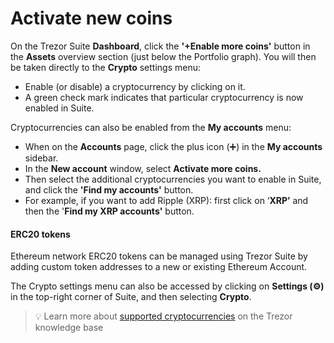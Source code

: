 # Activate new coins

On the Trezor Suite **Dashboard**, click the **'+Enable more coins'** button in the **Assets** overview section (just below the Portfolio graph). You will then be taken directly to the **Crypto** settings menu:

* Enable (or disable) a cryptocurrency by clicking on it.
* A green check mark indicates that particular cryptocurrency is now enabled in Suite.

Cryptocurrencies can also be enabled from the **My accounts** menu:

* When on the **Accounts** page, click the plus icon (➕) in the **My accounts** sidebar.
* In the **New account** window, select **Activate more coins.**
* Then select the additional cryptocurrencies you want to enable in Suite, and click the **'Find my accounts'** button.
* For example, if you want to add Ripple (XRP): first click on ‘**XRP’** and then the '**Find my XRP accounts'** button.

#### **ERC20 tokens**

Ethereum network ERC20 tokens can be managed using Trezor Suite by adding custom token addresses to a new or existing Ethereum Account.

The Crypto settings menu can also be accessed by clicking on **Settings (⚙️)** in the top-right corner of Suite, and then selecting **Crypto**.

> 💡 Learn more about [supported cryptocurrencies](https://trezor.io/learn/a/supported-coins) on the Trezor knowledge base
